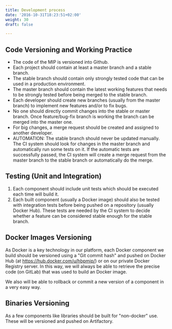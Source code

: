 ```yaml
---
title: Development process
date: '2016-10-31T18:23:51+02:00'
weight: 30
draft: false

---
```

## Code Versioning and Working Practice

* The code of the MIP is versioned into Github.
* Each project should contain at least a master branch and a stable branch.
* The stable branch should contain only strongly tested code that can be used in a production environment.
* The master branch should contain the latest working features that needs to be strongly tested before being merged to the stable branch.
* Each developer should create new branches (usually from the master branch) to implement new features and/or to fix bugs.
* No one should directly commit changes into the stable or master branch. Once feature/bug-fix branch is working the branch can be merged into the master one.
* For big changes, a merge request should be created and assigned to another developer.
* AUTOMATION: The stable branch should never be updated manually. The CI system should look for changes in the master branch and automatically run some tests on it. If the automatic tests are successfully passed, the CI system will create a merge request from the master branch to the stable branch or automatically do the merge.

## Testing (Unit and Integration)

1. Each component should include unit tests which should be executed each time will build it.
2. Each built component (usually a Docker image) should also be tested with integration tests before being pushed on a repository (usually Docker Hub). These tests are needed by the CI system to decide whether a feature can be considered stable enough for the stable branch.

## Docker Images Versioning

As Docker is a key technology in our platform, each Docker component we build should be versioned using a &quot;Git commit hash&quot; and pushed on Docker Hub (at https://hub.docker.com/u/hbpmip/) or on our private Docker Registry server. In this way, we will always be able to retrieve the precise code (on GitLab) that was used to build an Docker image.

We also will be able to rollback or commit a new version of a component in a very easy way.

## Binaries Versioning

As a few components like libraries should be built for &quot;non-docker&quot; use. These will be versioned and pushed on Artifactory.
